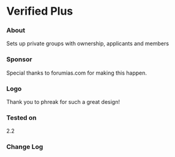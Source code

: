 # Verified Plus #

### About ###
Sets up private groups with ownership, applicants and members

### Sponsor ###
Special thanks to forumias.com for making this happen.

### Logo ###
Thank you to phreak for such a great design!

### Tested on ###
2.2

### Change Log ###

